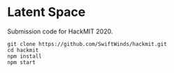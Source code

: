 # Latent Space
Submission code for HackMIT 2020.

```
git clone https://github.com/SwiftWinds/hackmit.git
cd hackmit
npm install
npm start
```
